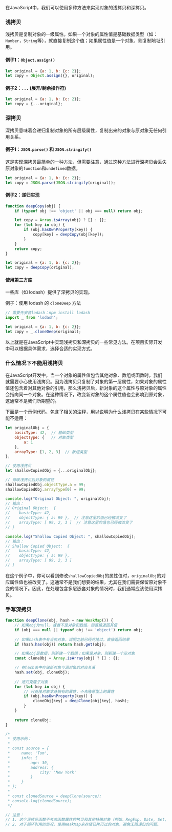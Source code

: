在JavaScript中，我们可以使用多种方法来实现对象的浅拷贝和深拷贝。

### 浅拷贝
浅拷贝是复制对象的一级属性。如果一个对象的属性值是基础数据类型（如：`Number`，`String`等），就直接复制这个值；如果属性值是一个对象，则复制地址引用。

#### 例子1：`Object.assign()`
```javascript
let original = {a: 1, b: {c: 2}};
let copy = Object.assign({}, original);
```

#### 例子2：`...` (展开/剩余操作符)
```javascript
let original = {a: 1, b: {c: 2}};
let copy = {...original};
```

### 深拷贝
深拷贝意味着会递归复制对象的所有层级属性，复制出来的对象与原对象无任何引用关系。

#### 例子1：`JSON.parse()` 和 `JSON.stringify()`
这是实现深拷贝最简单的一种方法，但需要注意，通过这种方法进行深拷贝会丢失原对象的`function`和`undefined`数据。

```javascript
let original = {a: 1, b: {c: 2}};
let copy = JSON.parse(JSON.stringify(original));
```

#### 例子2：递归实现
```javascript
function deepCopy(obj) {
    if (typeof obj !== 'object' || obj === null) return obj;

    let copy = Array.isArray(obj) ? [] : {};
    for (let key in obj) {
        if (obj.hasOwnProperty(key)) {
            copy[key] = deepCopy(obj[key]);
        }
    }
    return copy;
}

let original = {a: 1, b: {c: 2}};
let copy = deepCopy(original);
```

#### 使用第三方库
一些库（如 lodash）提供了深拷贝的实现。

例子：使用 lodash 的 `cloneDeep` 方法
```javascript
// 需要先安装lodash：npm install lodash
import _ from 'lodash';

let original = {a: 1, b: {c: 2}};
let copy = _.cloneDeep(original);
```

以上就是在JavaScript中实现浅拷贝和深拷贝的一些常见方法。在项目实际开发中可以根据具体需求，选择合适的实现方式。

### 什么情况下不能用浅拷贝

在JavaScript开发中，当一个对象的属性值包含其他对象、数组或函数时，我们就需要小心使用浅拷贝。因为浅拷贝只复制了对象的第一层属性，如果对象的属性值还包含着对其他对象的引用，那么浅拷贝后，新对象的这个属性与原对象的属性会指向同一个对象。在这种情况下，改变新对象的这个属性值也会影响到原对象，这通常不是我们所期望的。

下面是一个示例代码，包含了相关的注释，用以说明为什么浅拷贝在某些情况下可能不适用：

```javascript
let originalObj = {
    basicType: 42,  // 基础类型
    objectType: {   // 对象类型
        a: 1
    },
    arrayType: [1, 2, 3]  // 数组类型
};

// 使用浅拷贝
let shallowCopiedObj = {...originalObj};

// 修改浅拷贝后对象的属性
shallowCopiedObj.objectType.a = 99;
shallowCopiedObj.arrayType[0] = 99;

console.log("Original Object: ", originalObj);
// 输出：
// Original Object:  {
//    basicType: 42,
//    objectType: { a: 99 },  // 注意这里的值已经被改变了
//    arrayType: [ 99, 2, 3 ]  // 注意这里的值也已经被改变了
// }

console.log("Shallow Copied Object: ", shallowCopiedObj);
// 输出：
// Shallow Copied Object:  {
//    basicType: 42,
//    objectType: { a: 99 },
//    arrayType: [ 99, 2, 3 ]
// }

```

在这个例子中，你可以看到修改`shallowCopiedObj`的属性值时，`originalObj`的对应属性值也被改变了。这通常不是我们想要的结果，尤其在我们需要保留原对象不变的情况下。因此，在处理包含多层嵌套对象的情况时，我们通常应该使用深拷贝。

### 手写深拷贝

```javascript
function deepClone(obj, hash = new WeakMap()) {
    // 如果obj为null，或者不是对象和数组，则直接返回其值
    if (obj === null || typeof obj !== 'object') return obj;
    
    // 如果hash表中有当前对象，说明之前已经克隆过，直接返回结果
    if (hash.has(obj)) return hash.get(obj);

    // 如果obj是数组，则新建一个数组；如果是对象，则新建一个空对象
    const cloneObj = Array.isArray(obj) ? [] : {};

    // 在hash表中存储新对象与源对象的对应关系
    hash.set(obj, cloneObj);
    
    // 递归克隆子对象
    for (let key in obj) {
        // 只克隆对象本身拥有的属性，不克隆原型上的属性
        if (obj.hasOwnProperty(key)) {
            cloneObj[key] = deepClone(obj[key], hash);
        }
    }
    
    return cloneObj;
}

/*
 * 使用示例：
 * 
 * const source = {
 *     name: 'Tom',
 *     info: {
 *         age: 30,
 *         address: {
 *             city: 'New York'
 *         }
 *     }
 * };
 *
 * const clonedSource = deepClone(source);
 * console.log(clonedSource);
 */

// 注意：
// 1. 这个深拷贝函数不考虑函数属性的拷贝和其他特殊对象（例如，RegExp, Date, Set, Map等）的拷贝。
// 2. 对于循环引用的情况，使用WeakMap来存储已拷贝过的对象，避免无限递归的问题。
```